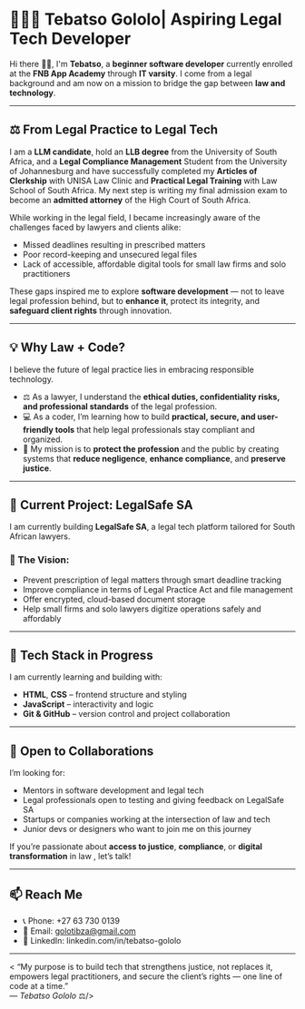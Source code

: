 # 👨🏾‍💻 Tebatso Gololo| Aspiring Legal Tech Developer



Hi there 👋🏾, I'm **Tebatso**, a **beginner software developer** currently enrolled at the **FNB App Academy** through **IT varsity**. I come from a legal background and am now on a mission to bridge the gap between **law and technology**.

---

## ⚖️ From Legal Practice to Legal Tech

I am a **LLM candidate**, hold an **LLB degree** from the University of South Africa, and a **Legal Compliance Management** Student from the University of Johannesburg and have successfully completed my **Articles of Clerkship** with UNISA Law Clinic and **Practical Legal Training** with Law School of South Africa. My next step is writing my final admission exam to become an **admitted attorney** of the High Court of South Africa.

While working in the legal field, I became increasingly aware of the challenges faced by lawyers and clients alike:
- Missed deadlines resulting in prescribed matters
- Poor record-keeping and unsecured legal files
- Lack of accessible, affordable digital tools for small law firms and solo practitioners

These gaps inspired me to explore **software development** — not to leave legal profession behind, but to **enhance it**, protect its integrity, and **safeguard client rights** through innovation.

---

## 💡 Why Law + Code?

I believe the future of legal practice lies in embracing responsible technology.

- ⚖️ As a lawyer, I understand the **ethical duties, confidentiality risks, and professional standards** of the legal profession.
- 💻 As a coder, I’m learning how to build **practical, secure, and user-friendly tools** that help legal professionals stay compliant and organized.
- 🚨 My mission is to **protect the profession** and the public by creating systems that **reduce negligence**, **enhance compliance**, and **preserve justice**.

---

## 🚀 Current Project: LegalSafe SA

I am currently building **LegalSafe SA**, a legal tech platform tailored for South African lawyers.

### 🎯 The Vision:
- Prevent prescription of legal matters through smart deadline tracking
- Improve compliance in terms of Legal Practice Act and file management
- Offer encrypted, cloud-based document storage
- Help small firms and solo lawyers digitize operations safely and affordably

---

## 🔧 Tech Stack in Progress

I am currently learning and building with:
- **HTML**, **CSS** – frontend structure and styling
- **JavaScript** – interactivity and logic
- **Git & GitHub** – version control and project collaboration
---

## 🤝 Open to Collaborations

I’m looking for:
- Mentors in software development and legal tech
- Legal professionals open to testing and giving feedback on LegalSafe SA
- Startups or companies working at the intersection of law and tech
- Junior devs or designers who want to join me on this journey

If you’re passionate about **access to justice**, **compliance**, or **digital transformation** in law , let’s talk!

---

## 📫 Reach Me

- 📞 Phone: +27 63 730 0139  
- 📧 Email: golotibza@gmail.com  
- 🔗 LinkedIn: linkedin.com/in/tebatso-gololo 

---

< “My purpose is to build tech that strengthens justice, not replaces it, empowers legal practitioners, and secure the client’s rights — one line of code at a time.”  
 — *Tebatso Gololo* ⚖️/>



